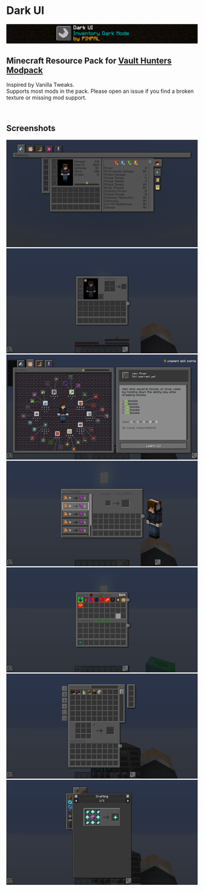 # Dark UI

![Screenshot](./README/Preview.png)

## Minecraft Resource Pack for [Vault Hunters Modpack](https://vaulthunters.gg/)

Inspired by Vanilla Tweaks.
</br>
Supports most mods in the pack. Please open an issue if you find a broken texture or missing mod support.

<br/>

## Screenshots

![Screenshot](./README/3rd-Edition.png)
![Screenshot](./README/1.png)
![Screenshot](./README/2.png)
![Screenshot](./README/3.png)
![Screenshot](./README/4.png)
![Screenshot](./README/5.png)
![Screenshot](./README/6.png)

